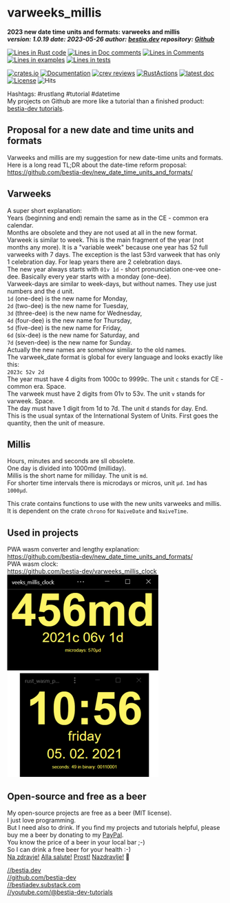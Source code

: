 [//]: # (auto_md_to_doc_comments segment start A)

# varweeks_millis

[//]: # (auto_cargo_toml_to_md start)

**2023 new date time units and formats: varweeks and millis**  
***version: 1.0.19 date: 2023-05-26 author: [bestia.dev](https://bestia.dev) repository: [Github](https://github.com/bestia-dev/varweeks_millis)***  

[//]: # (auto_cargo_toml_to_md end)

[//]: # (auto_lines_of_code start)
[![Lines in Rust code](https://img.shields.io/badge/Lines_in_Rust-181-green.svg)](https://github.com/bestia-dev/varweeks_millis/)
[![Lines in Doc comments](https://img.shields.io/badge/Lines_in_Doc_comments-236-blue.svg)](https://github.com/bestia-dev/varweeks_millis/)
[![Lines in Comments](https://img.shields.io/badge/Lines_in_comments-29-purple.svg)](https://github.com/bestia-dev/varweeks_millis/)
[![Lines in examples](https://img.shields.io/badge/Lines_in_examples-0-yellow.svg)](https://github.com/bestia-dev/varweeks_millis/)
[![Lines in tests](https://img.shields.io/badge/Lines_in_tests-100-orange.svg)](https://github.com/bestia-dev/varweeks_millis/)

[//]: # (auto_lines_of_code end)

[![crates.io](https://img.shields.io/crates/v/varweeks_millis.svg)](https://crates.io/crates/varweeks_millis)
[![Documentation](https://docs.rs/varweeks_millis/badge.svg)](https://docs.rs/varweeks_millis/)
[![crev reviews](https://web.crev.dev/rust-reviews/badge/crev_count/varweeks_millis.svg)](https://web.crev.dev/rust-reviews/crate/varweeks_millis/)
[![RustActions](https://github.com/bestia-dev/varweeks_millis/workflows/rust/badge.svg)](https://github.com/bestia-dev/varweeks_millis/)
[![latest doc](https://img.shields.io/badge/latest_docs-GitHub-orange.svg)](https://bestia-dev.github.io/varweeks_millis/varweeks_millis/index.html)
[![License](https://img.shields.io/badge/license-MIT-blue.svg)](https://github.com/bestia-dev/varweeks_millis/blob/master/LICENSE)
![Hits](https://bestia.dev/webpage_hit_counter/get_svg_image/763950777.svg)

Hashtags: #rustlang #tutorial #datetime  
My projects on Github are more like a tutorial than a finished product: [bestia-dev tutorials](https://github.com/bestia-dev/tutorials_rust_wasm).

## Proposal for a new date and time units and formats

Varweeks and millis are my suggestion for new date-time units and formats.  
Here is a long read TL;DR about the date-time reform proposal:  
<https://github.com/bestia-dev/new_date_time_units_and_formats/>

## Varweeks

A super short explanation:  
Years (beginning and end) remain the same as in the CE - common era calendar.  
Months are obsolete and they are not used at all in the new format.  
Varweek is similar to week. This is the main fragment of the year (not months any more). It is a "variable week" because one year has 52 full varweeks with 7 days. The exception is the last 53rd varweek that has only 1 celebration day. For leap years there are 2 celebration days.  
The new year always starts with `01v 1d` - short pronunciation one-vee one-dee. Basically every year starts with a monday (one-dee).  
Varweek-days are similar to week-days, but without names. They use just numbers and the `d` unit.  
`1d` (one-dee) is the new name for Monday,  
`2d` (two-dee) is the new name for Tuesday,  
`3d` (three-dee) is the new name for Wednesday,  
`4d` (four-dee) is the new name for Thursday,  
`5d` (five-dee) is the new name for Friday,  
`6d` (six-dee) is the new name for Saturday, and  
`7d` (seven-dee) is the new name for Sunday.  
Actually the new names are somehow similar to the old names.  
The varweek_date format is global for every language and looks exactly like this:  
`2023c 52v 2d`  
The year must have 4 digits from 1000c to 9999c. The unit `c` stands for CE - common era. Space.  
The varweek must have 2 digits from 01v to 53v. The unit `v` stands for varweek. Space.  
The day must have 1 digit from 1d to 7d. The unit `d` stands for day. End.  
This is the usual syntax of the International System of Units. First goes the quantity, then the unit of measure.  

## Millis

Hours, minutes and seconds are sll obsolete.  
One day is divided into 1000md (milliday).  
Millis is the short name for milliday. The unit is `md`.  
For shorter time intervals there is microdays or micros, unit `μd`. `1md` has `1000μd`.  

This crate contains functions to use with the new units varweeks and millis.  
It is dependent on the crate `chrono` for `NaiveDate` and `NaiveTime`.  

## Used in projects

PWA wasm converter and lengthy explanation:  
<https://github.com/bestia-dev/new_date_time_units_and_formats/>  
PWA wasm clock:  
<https://github.com/bestia-dev/varweeks_millis_clock>  
![screenshot](https://github.com/bestia-dev/varweeks_millis_clock/raw/main/images/compare_clocks.png)

## Open-source and free as a beer

My open-source projects are free as a beer (MIT license).  
I just love programming.  
But I need also to drink. If you find my projects and tutorials helpful, please buy me a beer by donating to my [PayPal](https://paypal.me/LucianoBestia).  
You know the price of a beer in your local bar ;-)  
So I can drink a free beer for your health :-)  
[Na zdravje!](https://translate.google.com/?hl=en&sl=sl&tl=en&text=Na%20zdravje&op=translate) [Alla salute!](https://dictionary.cambridge.org/dictionary/italian-english/alla-salute) [Prost!](https://dictionary.cambridge.org/dictionary/german-english/prost) [Nazdravlje!](https://matadornetwork.com/nights/how-to-say-cheers-in-50-languages/) 🍻

[//bestia.dev](https://bestia.dev)  
[//github.com/bestia-dev](https://github.com/bestia-dev)  
[//bestiadev.substack.com](https://bestiadev.substack.com)  
[//youtube.com/@bestia-dev-tutorials](https://youtube.com/@bestia-dev-tutorials)  

[//]: # (auto_md_to_doc_comments segment end A)
